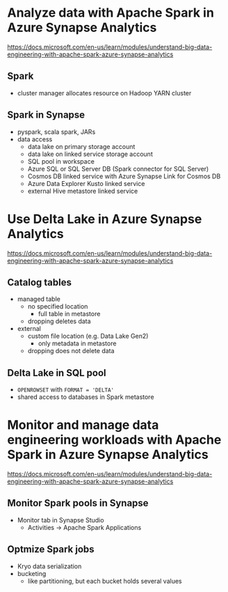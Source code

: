 # Analyze data with Apache Spark in Azure Synapse Analytics
<https://docs.microsoft.com/en-us/learn/modules/understand-big-data-engineering-with-apache-spark-azure-synapse-analytics>

## Spark
- cluster manager allocates resource on Hadoop YARN cluster

## Spark in Synapse
- pyspark, scala spark, JARs
- data access
  - data lake on primary storage account
  - data lake on linked service storage account
  - SQL pool in workspace
  - Azure SQL or SQL Server DB (Spark connector for SQL Server)
  - Cosmos DB linked service with Azure Synapse Link for Cosmos DB
  - Azure Data Explorer Kusto linked service
  - external Hive metastore linked service
# Use Delta Lake in Azure Synapse Analytics
<https://docs.microsoft.com/en-us/learn/modules/understand-big-data-engineering-with-apache-spark-azure-synapse-analytics>

## Catalog tables
- managed table
  - no specified location
    - full table in metastore
  - dropping deletes data
- external
  - custom file location (e.g. Data Lake Gen2)
    - only metadata in metastore
  - dropping does not delete data 

## Delta Lake in SQL pool
- `OPENROWSET` with `FORMAT = 'DELTA'`
- shared access to databases in Spark metastore
# Monitor and manage data engineering workloads with Apache Spark in Azure Synapse Analytics
<https://docs.microsoft.com/en-us/learn/modules/understand-big-data-engineering-with-apache-spark-azure-synapse-analytics>

## Monitor Spark pools in Synapse
- Monitor tab in Synapse Studio
  - Activities -> Apache Spark Applications

## Optmize Spark jobs
- Kryo data serialization
- bucketing
  - like partitioning, but each bucket holds several values

